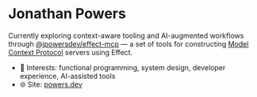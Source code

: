 # Jonathan Powers

Currently exploring context-aware tooling and AI-augmented workflows through [@jpowersdev/effect-mcp](https://github.com/jpowersdev/effect-mcp) — a set of tools for constructing [Model Context Protocol](https://modelcontextprotocol.io) servers using Effect.

- 🧠 Interests: functional programming, system design, developer experience, AI-assisted tools
- 🌐 Site: [powers.dev](https://powers.dev)
